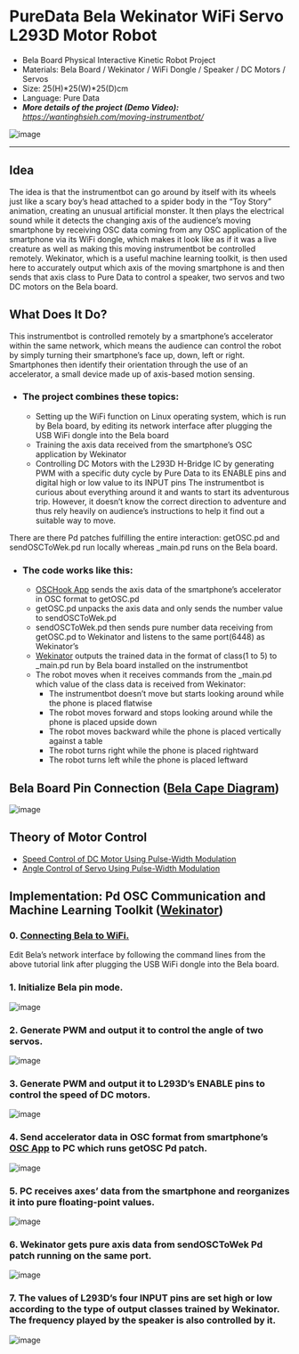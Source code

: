 # PureData Bela Wekinator WiFi Servo L293D Motor Robot

- Bela Board Physical Interactive Kinetic Robot Project
- Materials: Bela Board / Wekinator / WiFi Dongle / Speaker / DC Motors / Servos
- Size: 25(H)*25(W)*25(D)cm
- Language: Pure Data
- ***More details of the project (Demo Video):*** *https://wantinghsieh.com/moving-instrumentbot/*

![image](https://wantinghsieh.com/wp-content/uploads/Moving-Instrumentbot_3_web.jpg)

---
[osc-app]: https://play.google.com/store/apps/details?id=com.hollyhook.oscHook&hl=en_US
[wekinator]: http://www.wekinator.org/
[bela]: https://bela.io/belaDiagram/
[motor-pwm]: https://howtomechatronics.com/tutorials/arduino/arduino-dc-motor-control-tutorial-l298n-pwm-h-bridge/
[servo-pwm]: https://learn.sparkfun.com/tutorials/pulse-width-modulation/all
[bela-wifi]: https://github.com/BelaPlatform/Bela/wiki/Connecting-Bela-to-wifi

## Idea
The idea is that the instrumentbot can go around by itself with its wheels just like a scary boy’s head 
attached to a spider body in the “Toy Story” animation, creating an unusual artificial monster. 
It then plays the electrical sound while it detects the changing axis of the audience’s moving smartphone 
by receiving OSC data coming from any OSC application of the smartphone via its WiFi dongle, 
which makes it look like as if it was a live creature as well as making this moving instrumentbot be controlled remotely. 
Wekinator, which is a useful machine learning toolkit, is then used here to accurately output 
which axis of the moving smartphone is and then sends that axis class to Pure Data to control a speaker, 
two servos and two DC motors on the Bela board.

## What Does It Do?
This instrumentbot is controlled remotely by a smartphone’s accelerator within the same network, which means the audience can control the robot by simply turning their smartphone’s face up, down, left or right. Smartphones then identify their orientation through the use of an accelerator, a small device made up of axis-based motion sensing.

- ### The project combines these topics:

  - Setting up the WiFi function on Linux operating system, which is run by Bela board, by editing its network interface after plugging the USB WiFi dongle into the Bela board
  - Training the axis data received from the smartphone’s OSC application by Wekinator
  - Controlling DC Motors with the L293D H-Bridge IC by generating PWM with a specific duty cycle by Pure Data to its ENABLE pins and digital high or low value to its INPUT pins
  The instrumentbot is curious about everything around it and wants to start its adventurous trip. However, it doesn’t know the correct direction to adventure and thus rely heavily on audience’s instructions to help it find out a suitable way to move.

There are there Pd patches fulfilling the entire interaction: getOSC.pd and sendOSCToWek.pd run locally whereas _main.pd runs on the Bela board.

- ### The code works like this:

  - [OSCHook App][osc-app] sends the axis data of the smartphone’s accelerator in OSC format to getOSC.pd
  - getOSC.pd unpacks the axis data and only sends the number value to sendOSCToWek.pd
  - sendOSCToWek.pd then sends pure number data receiving from getOSC.pd to Wekinator and listens to the same port(6448) as Wekinator’s
  - [Wekinator][wekinator] outputs the trained data in the format of class(1 to 5) to _main.pd run by Bela board installed on the instrumentbot
  - The robot moves when it receives commands from the _main.pd which value of the class data is received from Wekinator:
    - The instrumentbot doesn’t move but starts looking around while the phone is placed flatwise
    - The robot moves forward and stops looking around while the phone is placed upside down
    - The robot moves backward while the phone is placed vertically against a table
    - The robot turns right while the phone is placed rightward
    - The robot turns left while the phone is placed leftward
 
## Bela Board Pin Connection ([Bela Cape Diagram][bela])

![image](https://wantinghsieh.com/wp-content/uploads/Moving-Instrumentbot_Bela_1_web.jpg)

## Theory of Motor Control
* [Speed Control of DC Motor Using Pulse-Width Modulation][motor-pwm]
* [Angle Control of Servo Using Pulse-Width Modulation][servo-pwm]

## Implementation: Pd OSC Communication and Machine Learning Toolkit ([Wekinator][wekinator])

### 0. [Connecting Bela to WiFi.][bela-wifi]
  Edit Bela’s network interface by following the command lines from the above tutorial link after plugging the USB WiFi dongle into the Bela board.

### 1. Initialize Bela pin mode.
  ![image](https://wantinghsieh.com/wp-content/uploads/Moving-Instrumentbot_Pd_1_web.png)
  
### 2. Generate PWM and output it to control the angle of two servos.
  ![image](https://wantinghsieh.com/wp-content/uploads/Moving-Instrumentbot_Pd_7_web.png)
  
### 3. Generate PWM and output it to L293D’s ENABLE pins to control the speed of DC motors.
  ![image](https://wantinghsieh.com/wp-content/uploads/Moving-Instrumentbot_Pd_6_web.png)
  
### 4. Send accelerator data in OSC format from smartphone’s [OSC App][osc-app] to PC which runs getOSC Pd patch.
  ![image](https://wantinghsieh.com/wp-content/uploads/Moving-Instrumentbot_OSC_App_all_web.jpg)

### 5. PC receives axes’ data from the smartphone and reorganizes it into pure floating-point values.
  ![image](https://wantinghsieh.com/wp-content/uploads/Moving-Instrumentbot_Pd_getOSC_web.png)

### 6. Wekinator gets pure axis data from sendOSCToWek Pd patch running on the same port.
  ![image](https://wantinghsieh.com/wp-content/uploads/Moving-Instrumentbot_Pd_sendOSCToWek_web.png)

### 7. The values of L293D’s four INPUT pins are set high or low according to the type of output classes trained by Wekinator. The frequency played by the speaker is also controlled by it.
  ![image](https://wantinghsieh.com/wp-content/uploads/Moving-Instrumentbot_Pd_5_web.png)
